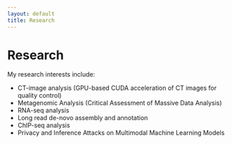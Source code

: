 ```yaml
---
layout: default
title: Research
---
```


# Research

My research interests include:

- CT-image analysis (GPU-based CUDA acceleration of CT images for quality control)
- Metagenomic Analysis (Critical Assessment of Massive Data Analysis)
- RNA-seq analysis
- Long read de-novo assembly and annotation
- ChIP-seq analysis
- Privacy and Inference Attacks on Multimodal Machine Learning Models
